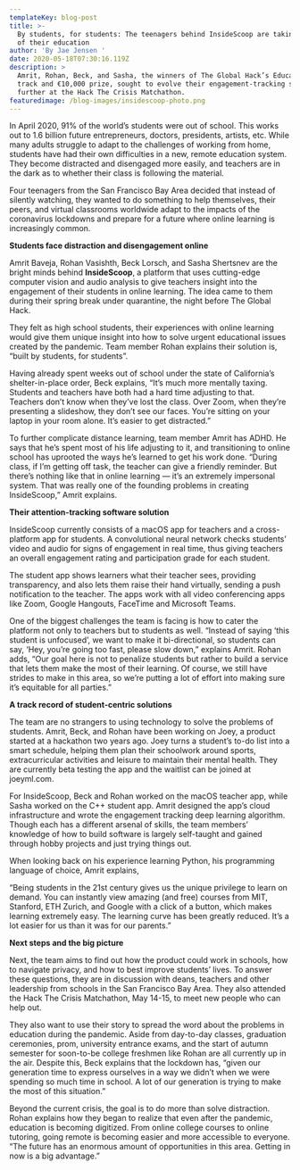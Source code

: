 ```yaml
---
templateKey: blog-post
title: >-
  By students, for students: The teenagers behind InsideScoop are taking charge
  of their education
author: 'By Jae Jensen '
date: 2020-05-18T07:30:16.119Z
description: >
  Amrit, Rohan, Beck, and Sasha, the winners of The Global Hack’s Education
  track and €10,000 prize, sought to evolve their engagement-tracking software
  further at the Hack The Crisis Matchathon.
featuredimage: /blog-images/insidescoop-photo.png
---
```

In April 2020, 91% of the world’s students were out of school. This works out to 1.6 billion future entrepreneurs, doctors, presidents, artists, etc. While many adults struggle to adapt to the challenges of working from home, students have had their own difficulties in a new, remote education system. They become distracted and disengaged more easily, and teachers are in the dark as to whether their class is following the material.



Four teenagers from the San Francisco Bay Area decided that instead of silently watching, they wanted to do something to help themselves, their peers, and virtual classrooms worldwide adapt to the impacts of the coronavirus lockdowns and prepare for a future where online learning is increasingly common.



**Students face distraction and disengagement online**

Amrit Baveja, Rohan Vasishth, Beck Lorsch, and Sasha Shertsnev are the bright minds behind **InsideScoop**, a platform that uses cutting-edge computer vision and audio analysis to give teachers insight into the engagement of their students in online learning. The idea came to them during their spring break under quarantine, the night before The Global Hack.



They felt as high school students, their experiences with online learning would give them unique insight into how to solve urgent educational issues created by the pandemic. Team member Rohan explains their solution is, “built by students, for students”.



Having already spent weeks out of school under the state of California’s shelter-in-place order, Beck explains, “It’s much more mentally taxing. Students and teachers have both had a hard time adjusting to that. Teachers don’t know when they’ve lost the class. Over Zoom, when they’re presenting a slideshow, they don’t see our faces. You’re sitting on your laptop in your room alone. It’s easier to get distracted.”



To further complicate distance learning, team member Amrit has ADHD. He says that he’s spent most of his life adjusting to it, and transitioning to online school has uprooted the ways he’s learned to get his work done. “During class, if I’m getting off task, the teacher can give a friendly reminder. But there’s nothing like that in online learning — it’s an extremely impersonal system. That was really one of the founding problems in creating InsideScoop,” Amrit explains.



**Their attention-tracking software solution**

InsideScoop currently consists of a macOS app for teachers and a cross-platform app for students. A convolutional neural network checks students’ video and audio for signs of engagement in real time, thus giving teachers an overall engagement rating and participation grade for each student.



The student app shows learners what their teacher sees, providing transparency, and also lets them raise their hand virtually, sending a push notification to the teacher. The apps work with all video conferencing apps like Zoom, Google Hangouts, FaceTime and Microsoft Teams.



One of the biggest challenges the team is facing is how to cater the platform not only to teachers but to students as well. “Instead of saying ‘this student is unfocused’, we want to make it bi-directional, so students can say, ‘Hey, you’re going too fast, please slow down,” explains Amrit. Rohan adds, “Our goal here is not to penalize students but rather to build a service that lets them make the most of their learning. Of course, we still have strides to make in this area, so we’re putting a lot of effort into making sure it’s equitable for all parties.”



**A track record of student-centric solutions**

The team are no strangers to using technology to solve the problems of students. Amrit, Beck, and Rohan have been working on Joey, a product started at a hackathon two years ago. Joey turns a student’s to-do list into a smart schedule, helping them plan their schoolwork around sports, extracurricular activities and leisure to maintain their mental health. They are currently beta testing the app and the waitlist can be joined at joeyml.com.



For InsideScoop, Beck and Rohan worked on the macOS teacher app, while Sasha worked on the C++ student app. Amrit designed the app’s cloud infrastructure and wrote the engagement tracking deep learning algorithm. Though each has a different arsenal of skills, the team members’ knowledge of how to build software is largely self-taught and gained through hobby projects and just trying things out.



When looking back on his experience learning Python, his programming language of choice, Amrit explains,

“Being students in the 21st century gives us the unique privilege to learn on demand. You can instantly view amazing (and free) courses from MIT, Stanford, ETH Zurich, and Google with a click of a button, which makes learning extremely easy. The learning curve has been greatly reduced. It’s a lot easier for us than it was for our parents.”



**Next steps and the big picture**

Next, the team aims to find out how the product could work in schools, how to navigate privacy, and how to best improve students’ lives. To answer these questions, they are in discussion with deans, teachers and other leadership from schools in the San Francisco Bay Area. They also attended the Hack The Crisis Matchathon, May 14-15, to meet new people who can help out.



They also want to use their story to spread the word about the problems in education during the pandemic. Aside from day-to-day classes, graduation ceremonies, prom, university entrance exams, and the start of autumn semester for soon-to-be college freshmen like Rohan are all currently up in the air. Despite this, Beck explains that the lockdown has, “given our generation time to express ourselves in a way we didn’t when we were spending so much time in school. A lot of our generation is trying to make the most of this situation.”



Beyond the current crisis, the goal is to do more than solve distraction. Rohan explains how they began to realize that even after the pandemic, education is becoming digitized. From online college courses to online tutoring, going remote is becoming easier and more accessible to everyone. “The future has an enormous amount of opportunities in this area. Getting in now is a big advantage.”